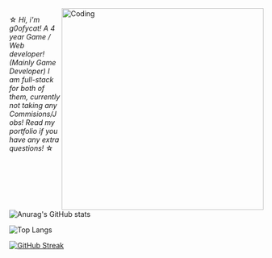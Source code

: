<img align="right" alt="Coding" width="400" src="https://github.com/user-attachments/assets/16f40421-153c-4acb-9f3c-5382b773f537">
  
☆ *Hi, i'm g0ofycat! A 4 year Game / Web developer! (Mainly Game Developer) I am full-stack for both of them, currently not taking any Commisions/Jobs! Read my portfolio if you have any extra questions!* ☆ 

![Anurag's GitHub stats](https://github-readme-stats.vercel.app/api?username=g0ofycat&show_icons=true&theme=midnight-purple)

![Top Langs](https://github-readme-stats.vercel.app/api/top-langs/?username=g0ofycat&hide_progress=false&theme=midnight-purple)

[![GitHub Streak](https://streak-stats.demolab.com?user=g0ofycat&theme=midnight-purple)](https://git.io/streak-stats)
